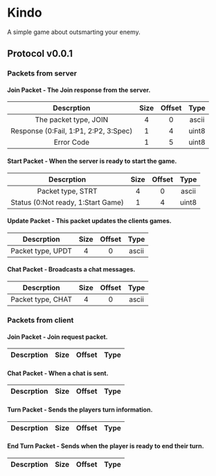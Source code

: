 # Kindo
A simple game about outsmarting your enemy.  



## Protocol v0.0.1

### Packets from server

#### Join Packet - The Join response from the server.  

| Descrption | Size | Offset | Type |
|:---:|:---:|:---:|:---:|
|The packet type, JOIN|4|0|ascii|
|Response (0:Fail, 1:P1, 2:P2, 3:Spec)|1|4|uint8|
|Error Code|1|5|uint8|


#### Start Packet - When the server is ready to start the game.

| Descrption | Size | Offset | Type |
|:---:|:---:|:---:|:---:|
|Packet type, STRT|4|0|ascii|
|Status (0:Not ready, 1:Start Game)|1|4|uint8|

#### Update Packet - This packet updates the clients games.

| Descrption | Size | Offset | Type |
|:---:|:---:|:---:|:---:|
Packet type, UPDT|4|0|ascii|

#### Chat Packet - Broadcasts a chat messages.

| Descrption | Size | Offset | Type |
|:---:|:---:|:---:|:---:|
Packet type, CHAT|4|0|ascii|

### Packets from client

#### Join Packet - Join request packet.

| Descrption | Size | Offset | Type |
|:---:|:---:|:---:|:---:|

#### Chat Packet - When a chat is sent.

| Descrption | Size | Offset | Type |
|:---:|:---:|:---:|:---:|

#### Turn Packet - Sends the players turn information.

| Descrption | Size | Offset | Type |
|:---:|:---:|:---:|:---:|

#### End Turn Packet - Sends when the player is ready to end their turn.

| Descrption | Size | Offset | Type |
|:---:|:---:|:---:|:---:|
